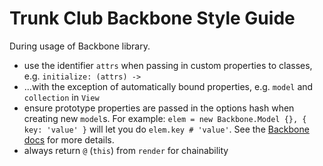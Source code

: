 # Trunk Club Backbone Style Guide

During usage of Backbone library.

- use the identifier `attrs` when passing in custom properties to classes, e.g. `initialize: (attrs) ->`
- ...with the exception of automatically bound properties, e.g. `model` and `collection` in `View`
- ensure prototype properties are passed in the options hash when creating new `model`s. For example: `elem = new Backbone.Model {}, { key: 'value' }` will let you do `elem.key # 'value'`. See the [Backbone docs](http://backbonejs.org/#Model-constructor) for more details.
- always return `@` (`this`) from `render` for chainability
